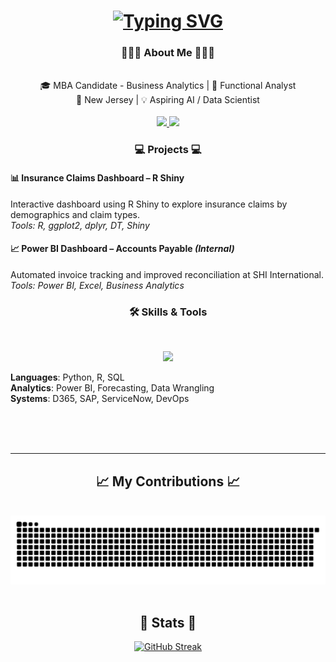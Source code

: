 <h1 align="center">
  <a href="https://git.io/typing-svg">
    <img src="https://readme-typing-svg.herokuapp.com?font=Notable&weight=600&size=35&pause=4000&background=FFFFFF00&vCenter=true&width=435&lines=Hi+There!+%F0%9F%91%8B%F0%9F%8F%BE;I'm+Jason+Rogers" alt="Typing SVG" />
  </a>
</h1>

<h3 align="center"> 👨🏾‍💻 About Me 👨🏾‍💻</h3>

<br/>

<div align="center">
🎓 MBA Candidate - Business Analytics |  💼 Functional Analyst 
<br> 📍 New Jersey | 💡 Aspiring AI / Data Scientist 
  
</div>
<br/>

<div align="center">
  <a href="mailto:jasonrogers2398@gmail.com">
  <img src="https://img.shields.io/badge/Gmail-D14836?style=for-the-badge&logo=gmail&logoColor=white"/>
  </a>
  <a href="https://linkedin.com/in/jason-rogers-8141a5168">
  <img src="https://img.shields.io/badge/LinkedIn-0077B5?style=for-the-badge&logo=linkedin&logoColor=white"/>
  </a>

</div>

<h3 align="center"> 💻 Projects 💻</h3> 

#### 📊 Insurance Claims Dashboard – R Shiny
Interactive dashboard using R Shiny to explore insurance claims by demographics and claim types.  
*Tools: R, ggplot2, dplyr, DT, Shiny*

#### 📈 Power BI Dashboard – Accounts Payable *(Internal)*  
Automated invoice tracking and improved reconciliation at SHI International.  
*Tools: Power BI, Excel, Business Analytics*

<h3 align="center"> 🛠️ Skills & Tools</h3> 

<br/>
<p align="center">
  <a href="https://skillicons.dev">
    <img src="https://skillicons.dev/icons?i=anaconda,azure,html,ai,py,r,github" />
  </a>
</p>

**Languages**: Python, R, SQL  
**Analytics**: Power BI, Forecasting, Data Wrangling  
**Systems**: D365, SAP, ServiceNow, DevOps 

<br/><br/><br/>
<hr/>

<div align="center">
  <h2> 📈 My Contributions 📈 </h2>
  <br>
  <img alt="Snake eating my contributions" src="https://raw.githubusercontent.com/rogersj28/rogersj28/output/github-contribution-grid-snake.svg" />
</div>

  <br/>
<h2 align="center"> 🧮 Stats 🧮 </h2>
<div align="center">
<a href="https://git.io/streak-stats">
<img src="https://streak-stats.demolab.com?user=Rogersj28&theme=vue-dark&border_radius=5" alt="GitHub Streak" />
</a>
